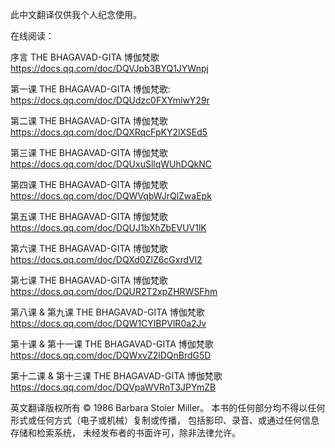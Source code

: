 此中文翻译仅供我个人纪念使用。

在线阅读：

序言 THE BHAGAVAD-GITA 博伽梵歌
https://docs.qq.com/doc/DQVJpb3BYQ1JYWnpj 

第一课 THE BHAGAVAD-GITA 博伽梵歌:
https://docs.qq.com/doc/DQUdzc0FXYmlwY29r

第二课 THE BHAGAVAD-GITA 博伽梵歌
https://docs.qq.com/doc/DQXRqcFpKY2lXSEd5

第三课 THE BHAGAVAD-GITA 博伽梵歌
https://docs.qq.com/doc/DQUxuSllqWUhDQkNC

第四课 THE BHAGAVAD-GITA 博伽梵歌
https://docs.qq.com/doc/DQWVqbWJrQlZwaEpk

第五课 THE BHAGAVAD-GITA 博伽梵歌
https://docs.qq.com/doc/DQUJ1bXhZbEVUV1lK

第六课 THE BHAGAVAD-GITA 博伽梵歌
https://docs.qq.com/doc/DQXd0ZlZ6cGxrdVl2

第七课 THE BHAGAVAD-GITA 博伽梵歌
https://docs.qq.com/doc/DQUR2T2xpZHRWSFhm

第八课 & 第九课 THE BHAGAVAD-GITA 博伽梵歌
https://docs.qq.com/doc/DQW1CYlBPVlR0a2Jv

第十课 & 第十一课 THE BHAGAVAD-GITA 博伽梵歌
https://docs.qq.com/doc/DQWxvZ2lDQnBrdG5D

第十二课 & 第十三课 THE BHAGAVAD-GITA 博伽梵歌
https://docs.qq.com/doc/DQVpaWVRnT3JPYmZB




英文翻译版权所有 © 1986 Barbara Stoler Miller。
本书的任何部分均不得以任何形式或任何方式（电子或机械）复制或传播，
包括影印、录音、或通过任何信息存储和检索系统，
未经发布者的书面许可，除非法律允许。
